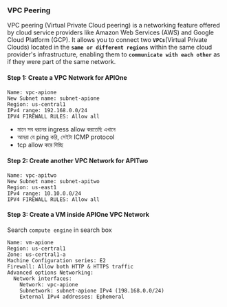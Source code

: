 ### VPC Peering

VPC peering (Virtual Private Cloud peering) is a networking feature offered by cloud service providers like Amazon Web Services (AWS) and Google Cloud Platform (GCP).
It allows you to connect two **`VPCs`**(Virtual Private Clouds) located in the **`same or different regions`** within the same cloud provider's infrastructure, 
enabling them to **`communicate with each other`** as if they were part of the same network.

#### Step 1: Create a VPC Network for APIOne

```
Name: vpc-apione
New Subnet name: subnet-apione
Region: us-central1
IPv4 range: 192.168.0.0/24
IPV4 FIREWALL RULES: Allow all
```
- মানে সব ধরনের ingress allow করতেছি এখানে
- আমরা যে ping করি, সেইটা ICMP protocol
- tcp allow করে দিচ্ছি

#### Step 2: Create another VPC Network for APITwo

```
Name: vpc-apitwo
New Subnet name: subnet-apitwo
Region: us-east1
IPv4 range: 10.10.0.0/24
IPV4 FIREWALL RULES: Allow all
```

#### Step 3: Create a VM inside APIOne VPC Network

Search `compute engine` in search box
```
Name: vm-apione
Region: us-certral1
Zone: us-certral1-a
Machine Configuration series: E2
Firewall: Allow both HTTP & HTTPS traffic
Advanced options Networking:
  Network interfaces:
    Network: vpc-apione
    Subnetwork: subnet-apione IPv4 (198.168.0.0/24)
    External IPv4 addresses: Ephemeral
```
